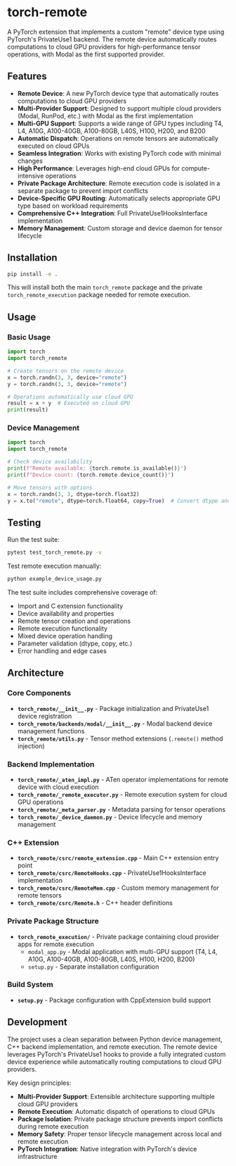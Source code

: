 # torch-remote

A PyTorch extension that implements a custom "remote" device type using PyTorch's PrivateUse1 backend. The remote device automatically routes computations to cloud GPU providers for high-performance tensor operations, with Modal as the first supported provider.

## Features

- **Remote Device**: A new PyTorch device type that automatically routes computations to cloud GPU providers
- **Multi-Provider Support**: Designed to support multiple cloud providers (Modal, RunPod, etc.) with Modal as the first implementation
- **Multi-GPU Support**: Supports a wide range of GPU types including T4, L4, A10G, A100-40GB, A100-80GB, L40S, H100, H200, and B200
- **Automatic Dispatch**: Operations on remote tensors are automatically executed on cloud GPUs
- **Seamless Integration**: Works with existing PyTorch code with minimal changes
- **High Performance**: Leverages high-end cloud GPUs for compute-intensive operations
- **Private Package Architecture**: Remote execution code is isolated in a separate package to prevent import conflicts
- **Device-Specific GPU Routing**: Automatically selects appropriate GPU type based on workload requirements
- **Comprehensive C++ Integration**: Full PrivateUse1HooksInterface implementation
- **Memory Management**: Custom storage and device daemon for tensor lifecycle

## Installation

```bash
pip install -e .
```

This will install both the main `torch_remote` package and the private `torch_remote_execution` package needed for remote execution.

## Usage

### Basic Usage

```python
import torch
import torch_remote

# Create tensors on the remote device
x = torch.randn(3, 3, device="remote")
y = torch.randn(3, 3, device="remote")

# Operations automatically use cloud GPU
result = x + y  # Executed on cloud GPU
print(result)
```

### Device Management

```python
import torch
import torch_remote

# Check device availability
print(f"Remote available: {torch.remote.is_available()}")
print(f"Device count: {torch.remote.device_count()}")

# Move tensors with options
x = torch.randn(3, 3, dtype=torch.float32)
y = x.to("remote", dtype=torch.float64, copy=True)  # Convert dtype and copy
```

## Testing

Run the test suite:

```bash
pytest test_torch_remote.py -v
```

Test remote execution manually:

```bash
python example_device_usage.py
```

The test suite includes comprehensive coverage of:
- Import and C extension functionality
- Device availability and properties
- Remote tensor creation and operations
- Remote execution functionality
- Mixed device operation handling
- Parameter validation (dtype, copy, etc.)
- Error handling and edge cases

## Architecture

### Core Components

- **`torch_remote/__init__.py`** - Package initialization and PrivateUse1 device registration
- **`torch_remote/backends/modal/__init__.py`** - Modal backend device management functions
- **`torch_remote/utils.py`** - Tensor method extensions (`.remote()` method injection)

### Backend Implementation

- **`torch_remote/_aten_impl.py`** - ATen operator implementations for remote device with cloud execution
- **`torch_remote/_remote_executor.py`** - Remote execution system for cloud GPU operations
- **`torch_remote/_meta_parser.py`** - Metadata parsing for tensor operations
- **`torch_remote/_device_daemon.py`** - Device lifecycle and memory management

### C++ Extension

- **`torch_remote/csrc/remote_extension.cpp`** - Main C++ extension entry point
- **`torch_remote/csrc/RemoteHooks.cpp`** - PrivateUse1HooksInterface implementation
- **`torch_remote/csrc/RemoteMem.cpp`** - Custom memory management for remote tensors
- **`torch_remote/csrc/Remote.h`** - C++ header definitions

### Private Package Structure

- **`torch_remote_execution/`** - Private package containing cloud provider apps for remote execution
  - `modal_app.py` - Modal application with multi-GPU support (T4, L4, A10G, A100-40GB, A100-80GB, L40S, H100, H200, B200)
  - `setup.py` - Separate installation configuration

### Build System

- **`setup.py`** - Package configuration with CppExtension build support

## Development

The project uses a clean separation between Python device management, C++ backend implementation, and remote execution. The remote device leverages PyTorch's PrivateUse1 hooks to provide a fully integrated custom device experience while automatically routing computations to cloud GPU providers.

Key design principles:
- **Multi-Provider Support**: Extensible architecture supporting multiple cloud GPU providers
- **Remote Execution**: Automatic dispatch of operations to cloud GPUs
- **Package Isolation**: Private package structure prevents import conflicts during remote execution
- **Memory Safety**: Proper tensor lifecycle management across local and remote execution
- **PyTorch Integration**: Native integration with PyTorch's device infrastructure
